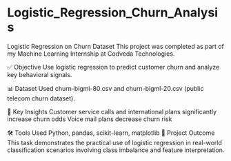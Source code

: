 # Logistic_Regression_Churn_Analysis

Logistic Regression on Churn Dataset
This project was completed as part of my Machine Learning Internship at Codveda Technologies.


✅ Objective
Use logistic regression to predict customer churn and analyze key behavioral signals.


📊 Dataset
Used churn-bigml-80.csv and churn-bigml-20.csv (public telecom churn dataset).


🧠 Key Insights
Customer service calls and international plans significantly increase churn odds
Voice mail plans decrease churn risk


🛠️ Tools Used
Python, pandas, scikit-learn, matplotlib
🚀 Project Outcome
This task demonstrates the practical use of logistic regression in real-world classification scenarios involving class imbalance and feature interpretation.
